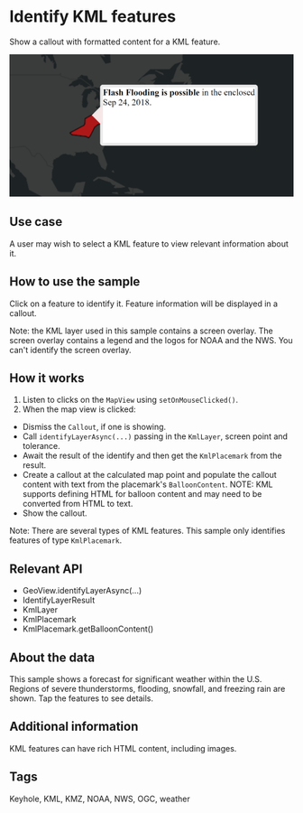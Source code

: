 # Identify KML features

Show a callout with formatted content for a KML feature.

![Image of identify KML features](IdentifyKMLFeatures.png)

## Use case

A user may wish to select a KML feature to view relevant information about it.

## How to use the sample

Click on a feature to identify it. Feature information will be displayed in a callout.

Note: the KML layer used in this sample contains a screen overlay. The screen overlay contains a legend and the logos for NOAA and the NWS. You can't identify the screen overlay.

## How it works

1. Listen to clicks on the `MapView` using `setOnMouseClicked()`.
2. When the map view is clicked:
  * Dismiss the `Callout`, if one is showing.
  * Call `identifyLayerAsync(...)` passing in the `KmlLayer`, screen point and tolerance.
  * Await the result of the identify and then get the `KmlPlacemark` from the result.
  * Create a callout at the calculated map point and populate the callout content with text from the placemark's `BalloonContent`. NOTE: KML supports defining HTML for balloon content and may need to be converted from HTML to text.
  * Show the callout.
  
Note: There are several types of KML features. This sample only identifies features of type `KmlPlacemark`.

## Relevant API

* GeoView.identifyLayerAsync(...)
* IdentifyLayerResult
* KmlLayer
* KmlPlacemark
* KmlPlacemark.getBalloonContent()

## About the data

This sample shows a forecast for significant weather within the U.S. Regions of severe thunderstorms, flooding, snowfall, and freezing rain are shown. Tap the features to see details.

## Additional information

KML features can have rich HTML content, including images.

## Tags

Keyhole, KML, KMZ, NOAA, NWS, OGC, weather
